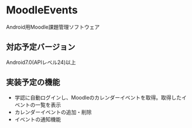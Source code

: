 # MoodleEvents
Android用Moodle課題管理ソフトウェア

## 対応予定バージョン
Android7.0(APIレベル24)以上

## 実装予定の機能
- 学認に自動ログインし、Moodleのカレンダーイベントを取得。取得したイベントの一覧を表示
- カレンダーイベントの追加・削除
- イベントの通知機能
